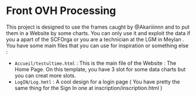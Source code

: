 # Front OVH Processing

This project is designed to use the frames caught by @Akariiinnn and to put them in a Website by some charts. You can only use it and exploit the data if you a apart of the SCFOrga or you are a technician at the LGM in Meylan . You have some main files that you can use for inspiration or something else :

- `Accueil/testultime.html` : This is the main file of the Website : The Home Page. On this template, you have 3 slot for some data charts but you can creat more slots.
- `LogIN/Log.hmtl` : A cool design for a login page ( You have pretty the same thing for the Sign In one at inscription/inscription.html )
